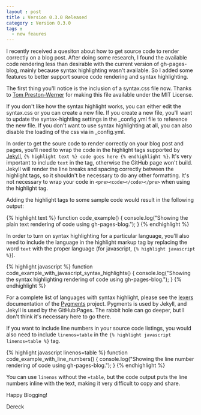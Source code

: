 ```yaml
---
layout : post
title : Version 0.3.0 Released
category : Version 0.3.0
tags :
  - new feaures
---
```


I recently received a quesiton about how to get source code to render correctly on a blog post. After doing some research, I found the available code rendering less than desirable with the current version of gh-pages-blog, mainly because syntax highlighting wasn't available. So I added some features to better support source code rendering and syntax highlighting.

The first thing you'll notice is the inclusion of a syntax.css file now. Thanks to [Tom Preston-Werner](https://github.com/mojombo/jekyll) for making this file available under the MIT License.

If you don't like how the syntax highlight works, you can either edit the syntax.css or you can create a new file. If you create a new file, you'll want to update the syntax-hightling settings in the \_config.yml file to reference the new file. If you don't want to use syntax highlighting at all, you can also disable the loading of the css via in \_config.yml.

In order to get the soure code to render correctly on your blog post and pages, you'll need to wrap the code in the highlight tags supported by [Jekyll](http://jekyllrb.com), `{% highlight text %} code goes here {% endhighlight %}`. It's very important to include `text` in the tag, otherwise the GitHub page won't build. Jekyll will render the line breaks and spacing correctly between the highlight tags, so it shouldn't be necessary to do any other formatting. It's not necessary to wrap your code in `<pre><code></code></pre>` when using the highlight tag.

Adding the highlight tags to some sample code would result in the following output:

{% highlight text %}
function code_example() {
  console.log("Showing the plain text rendering of code using gh-pages-blog.");
}
{% endhighlight %}

In order to turn on syntax highlighting for a particular language, you'll also need to include the language in the highlight markup tag by replacing the word `text` with the proper language (for javascript, `{% highlight javascript %}`).

{% highlight javascript %}
function code_example_with_javascript_syntax_highlights() {
  console.log("Showing the syntax highlighting rendering of code using gh-pages-blog.");
}
{% endhighlight %}

For a complete list of languages with syntax highlight, please see the [lexers](http://pygments.org/docs/lexers/) documentation of the [Pygments](http://pygments.org/) project. Pygments is used by Jekyll, and Jekyll is used by the GitHub:Pages. The rabbit hole can go deeper, but I don't think it's necessary here to go there.

If you want to include line numbers in your source code listings, you would also need to include `linenos=table` in the `{% highlight javascript linenos=table %}` tag.

{% highlight javascript linenos=table %}
function code_example_with_line_numbers() {
  console.log("Showing the line number rendering of code using gh-pages-blog.");
}
{% endhighlight %}

You can use `linenos` without the `=table`, but the code output puts the line numbers inline with the text, making it very difficult to copy and share.

Happy Blogging!

Dereck

